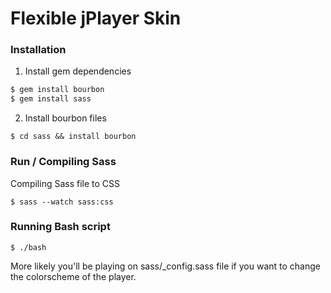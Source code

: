 # Flexible jPlayer Skin

### Installation

1. Install gem dependencies

  ```bash
  $ gem install bourbon
  $ gem install sass
  ```

2. Install bourbon files

  `$ cd sass && install bourbon`

### Run / Compiling Sass
Compiling Sass file to CSS

  `$ sass --watch sass:css`


### Running Bash script

  `$ ./bash`


More likely you'll be playing on sass/_config.sass file if you want to
change the colorscheme of the player.
